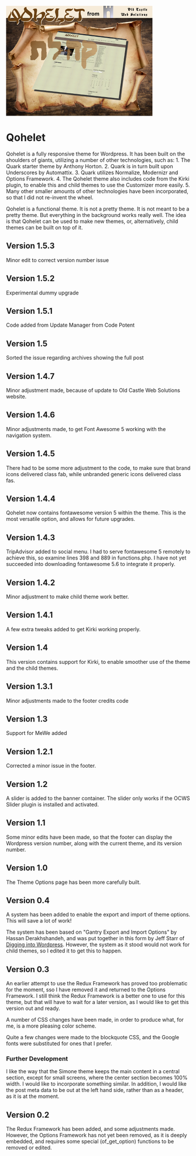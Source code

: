 ![qohelet](./assets/screenshot400.png)

# Qohelet
Qohelet is a fully responsive theme for Wordpress. It has been built on the shoulders of giants, utilizing a number of other technologies, such as: 1. The Quark starter theme by Anthony Horton. 2. Quark is in turn built upon Underscores by Automattix. 3. Quark utilizes Normalize, Modernizr and Options Framework. 4. The Qohelet theme also includes code from the Kirki plugin, to enable this and child themes to use the Customizer more easily. 5. Many other smaller amounts of other technologies have been incorporated, so that I did not re-invent the wheel.

Qohelet is a functional theme. It is not a pretty theme. It is not meant to be a pretty theme. But everything in the background works really well. The idea is that Qohelet can be used to make new themes, or, alternatively, child themes can be built on top of it.

## Version 1.5.3
Minor edit to correct version number issue

## Version 1.5.2
Experimental dummy upgrade

## Version 1.5.1
Code added from Update Manager from Code Potent

## Version 1.5
Sorted the issue regarding archives showing the full post

## Version 1.4.7
Minor adjustment made, because of update to Old Castle Web Solutions website.

## Version 1.4.6
Minor adjustments made, to get Font Awesome 5 working with the navigation system.

## Version 1.4.5
There had to be some more adjustment to the code, to make sure that brand icons delivered class fab, while unbranded generic icons delivered class fas.

## Version 1.4.4
Qohelet now contains fontawesome version 5 within the theme. This is the most versatile option, and allows for future upgrades.

## Version 1.4.3
TripAdvisor added to social menu. I had to serve fontawesome 5 remotely to achieve this, so examine lines 398 and 889 in functions.php. I have not yet succeeded into downloading fontawesome 5.6 to integrate it properly.

## Version 1.4.2
Minor adjustment to make child theme work better.

## Version 1.4.1
A few extra tweaks added to get Kirki working properly.

## Version 1.4
This version contains support for Kirki, to enable smoother use of the theme and the child themes.

## Version 1.3.1
Minor adjustments made to the footer credits code

## Version 1.3
Support for MeWe added

## Version 1.2.1
Corrected a minor issue in the footer.

## Version 1.2
A slider is added to the banner container. The slider only works if the OCWS Slider plugin is installed and activated.

## Version 1.1
Some minor edits have been made, so that the footer can display the Wordpress version number, along with the current theme, and its version number.

## Version 1.0
The Theme Options page has been more carefully built.

## Version 0.4
A system has been added to enable the export and import of theme options. This will save a lot of work!

The system has been based on "Gantry Export and Import Options" by Hassan Derakhshandeh, and was put together in this form by Jeff Starr of [Digging into Wordpress](https://digwp.com/2014/04/backup-restore-theme-options/). However, the system as it stood would not work for child themes, so I edited it to get this to happen.

## Version 0.3
An earlier attempt to use the Redux Framework has proved too problematic for the moment, sso I have removed it and returned to the Options Framework. I still think the Redux Framework is a better one to use for this theme, but that will have to wait for a later version, as I would like to get this version out and ready.

A number of CSS changes have been made, in order to produce what, for me, is a more pleasing color scheme.

Quite a few changes were made to the blockquote CSS, and the Google fonts were substituted for ones that I prefer.

### Further Development
I like the way that the Simone theme keeps the main content in a central section, except for small screens, where the center section becomes 100% width. I would like to incorporate something similar. In addition, I would like the post meta data to be out at the left hand side, rather than as a header, as it is at the moment.

## Version 0.2
The Redux Framework has been added, and some adjustments made. However, the Options Framework has not yet been removed, as it is deeply embedded, and requires some special (of_get_option) functions to be removed or edited.


